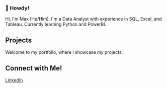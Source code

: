 ### 🤠 Howdy! 

Hi, I'm Max (He/Him). I'm a Data Analyst with experience in SQL, Excel, and Tableau. Currently learning Python and PowerBI.

## Projects

Welcome to my portfolio, where I showcase my projects. 

## Connect with Me!

[LinkedIn](https://www.linkedin.com/in/maxwell-lizanich/)
